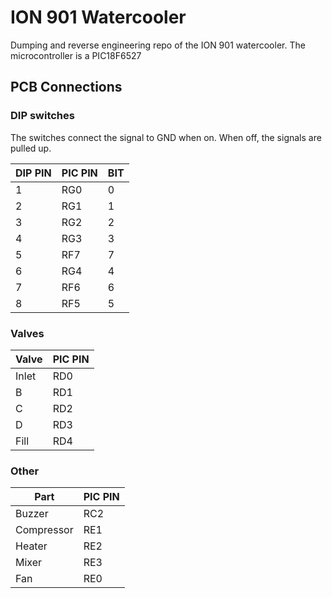 # ION 901 Watercooler

Dumping and reverse engineering repo of the ION 901 watercooler.
The microcontroller is a PIC18F6527

## PCB Connections
### DIP switches
The switches connect the signal to GND when on. When off, the signals are pulled up.

| DIP PIN | PIC PIN | BIT |
|---------|---------|-----|
| 1 | RG0 | 0 |
| 2 | RG1 | 1 |
| 3 | RG2 | 2 |
| 4 | RG3 | 3 |
| 5 | RF7 | 7 |
| 6 | RG4 | 4 |
| 7 | RF6 | 6 |
| 8 | RF5 | 5 |

### Valves
| Valve | PIC PIN |
|-------|---------|
| Inlet | RD0 |
| B | RD1 |
| C | RD2 |
| D | RD3 |
| Fill | RD4 |

### Other
| Part | PIC PIN |
|------|---------|
| Buzzer | RC2 |
| Compressor | RE1 |
| Heater | RE2 |
| Mixer | RE3 |
| Fan | RE0 |